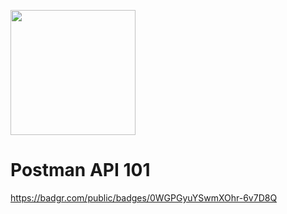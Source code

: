 <img src="https://user-images.githubusercontent.com/92153354/152194162-646505f8-0f8c-4eed-8f41-3dbcd8b1c24b.png"
width="200"
height="200" />
# Postman API 101
https://badgr.com/public/badges/0WGPGyuYSwmXOhr-6v7D8Q
